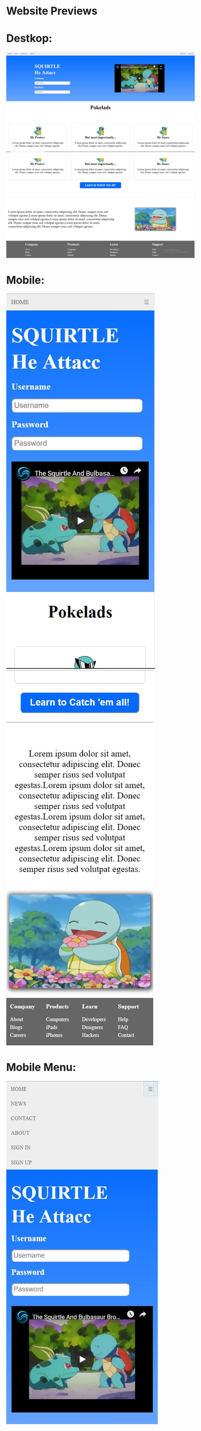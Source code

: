 # Website Previews
# Destkop:
![](WebsitePreview/image1.JPG)

![](WebsitePreview/image2.JPG)

# Mobile:

![](WebsitePreview/imageMobile1.JPG) ![](WebsitePreview/imageMobile2.JPG)

# Mobile Menu:

![](WebsitePreview/imageMobileMenu.JPG) 
